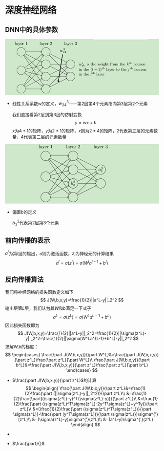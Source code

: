 # [深度神经网络](https://zhuanlan.zhihu.com/p/29815081)

## DNN中的具体参数

![pic7](.\pic\pic7.png)

- 线性关系系数$w$的定义，$w_{24}^3$——第2层第4个元素指向第3层第2个元素

  我们直接看第2层到第3层的仿射变换
  $$
  y=wx+b
  $$
  $x$为$4*1$的矩阵，$y$为$2*1$的矩阵，$x$则为$2*4$的矩阵，$2$代表第三层的元素数量，$4$代表第二层的元素数量

![pic8](.\pic\pic8.png)

- 偏置$b$的定义

  $b^2_3$代表第2层第3个元素

## 前向传播的表示

$a^l$为第$l$层的输出，$\sigma$则为激活函数，$z_l$为神经元的计算结果
$$
a^l=\sigma(z^l)=\sigma(W^la^{l-1}+b^l)
$$

## 反向传播算法

我们将神经网络的损失函数定义如下
$$
J(W,b,x,y)=\frac{1}{2}||a^L-y||_2^2
$$
输出层第$L$层，我们认为其$W$和$b$满足一下式子
$$
a^L=\sigma(z^L)=\sigma(W^La^{L-1}+b^L)
$$
因此损失函数即为
$$
J(W,b,x,y)=\frac{1}{2}||a^L-y||_2^2=\frac{1}{2}||\sigma(z^L)-y||_2^2=\frac{1}{2}||\sigma(W^La^{L-1}+b^L)-y||_2^2
$$
求解W,b的梯度：
$$
\begin{cases}
\frac{\part J(W,b,x,y)}{\part W^L}&=\frac{\part J(W,b,x,y)}{\part z^L}\frac{\part z^L}{\part W^L}\\
\frac{\part J(W,b,x,y)}{\part b^L}&=\frac{\part J(W,b,x,y)}{\part z^L}\frac{\part z^L}{\part b^L}
\end{cases}
$$

- $\frac{\part J(W,b,x,y)}{\part z^L}$的计算
$$
  \begin{align}
  \frac{\part J(W,b,x,y)}{\part z^L}&=\frac{1}{2}\frac{\part (||\sigma(z^L)-y||_2^2)}{\part z^L}\\
  &=\frac{1}{2}\frac{\part((\sigma(z^L)-y)^T(\sigma(z^L)-y))}{\part z^L}\\
  &=\frac{1}{2}\frac{\part (\sigma(z^L)^T\sigma(z^L)-2y^T\sigma(z^L)+y^Ty)}{\part z^L}\\
  &=(\frac{1}{2}\frac{\part (\sigma(z^L)^T\sigma(z^L))}{\part \sigma(z^L)}-\frac{\part (y^T\sigma(z^L))}{\part \sigma(z^L)})\sigma^{'}(z^L)\\
  &=(\sigma(z^L)-y)\sigma^{'}(z^L)\\
  &=(a^L-y)\sigma^{'}(z^L)
  \end{align}
  $$
  
- 

- $\frac{\part}{}$



